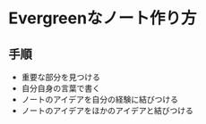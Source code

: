 # Evergreenなノート作り方

## 手順
- 重要な部分を見つける
- 自分自身の言葉で書く
- ノートのアイデアを自分の経験に結びつける
- ノートのアイデアをほかのアイデアと結びつける
